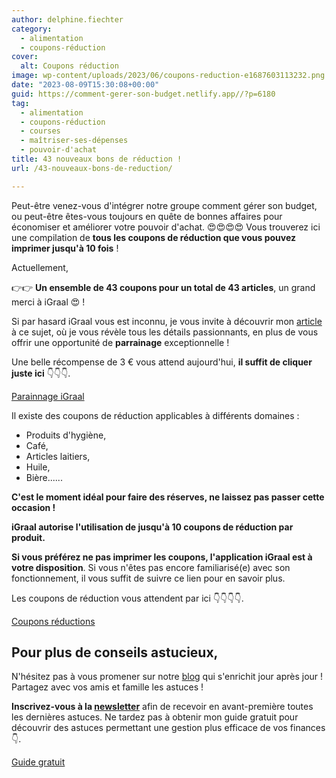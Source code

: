 ```yaml
---
author: delphine.fiechter
category:
  - alimentation
  - coupons-réduction
cover:
  alt: Coupons réduction
image: wp-content/uploads/2023/06/coupons-reduction-e1687603113232.png
date: "2023-08-09T15:30:08+00:00"
guid: https://comment-gerer-son-budget.netlify.app//?p=6180
tag:
  - alimentation
  - coupons-réduction
  - courses
  - maîtriser-ses-dépenses
  - pouvoir-d'achat
title: 43 nouveaux bons de réduction !
url: /43-nouveaux-bons-de-reduction/

---
```

Peut-être venez-vous d'intégrer notre groupe comment gérer son budget, ou peut-être êtes-vous toujours en quête de bonnes affaires pour économiser et améliorer votre pouvoir d'achat. 😍😍😍😍 Vous trouverez ici une compilation de **tous les coupons de réduction que vous pouvez imprimer jusqu'à 10 fois** !

Actuellement,

👉👉 **Un ensemble de 43 coupons pour un total de 43 articles**, un grand merci à iGraal 😍 !

Si par hasard iGraal vous est inconnu, je vous invite à découvrir mon [article](https://comment-gerer-son-budget.netlify.app//etre-recompense-pour-avoir-depense-igraal/ "article") à ce sujet, où je vous révèle tous les détails passionnants, en plus de vous offrir une opportunité de **parrainage** exceptionnelle !

Une belle récompense de 3 € vous attend aujourd'hui, **il suffit de cliquer juste ici** 👇👇👇.

[Parainnage iGraal](https://fr.igraal.com/parrainage?parrain=AG_5e9b4975de6cb)

Il existe des coupons de réduction applicables à différents domaines :

- Produits d'hygiène,
- Café,
- Articles laitiers,
- Huile,
- Bière......

**C'est le moment idéal pour faire des réserves, ne laissez pas passer cette occasion !**

**iGraal autorise l'utilisation de jusqu'à 10 coupons de réduction par produit.**

**Si vous préférez ne pas imprimer les coupons, l'application iGraal est à votre disposition**. Si vous n'êtes pas encore familiarisé(e) avec son fonctionnement, il vous suffit de suivre ce lien pour en savoir plus.

Les coupons de réduction vous attendent par ici 👇👇👇👇.

[Coupons réductions](https://fr.igraal.com/coupon-imprimer/)

## Pour plus de conseils astucieux,

N'hésitez pas à vous promener sur notre [blog](https://comment-gerer-son-budget.netlify.app//s-abonner-a-la-newsletter/ "S’abonner à la Newsletter") qui s'enrichit jour après jour ! Partagez avec vos amis et famille les astuces !

**Inscrivez-vous à la [newsletter](https://comment-gerer-son-budget.netlify.app//s-abonner-a-la-newsletter/ "S’abonner à la Newsletter")** afin de recevoir en avant-première toutes les dernières astuces. Ne tardez pas à obtenir mon guide gratuit pour découvrir des astuces permettant une gestion plus efficace de vos finances 👇.

[Guide gratuit](https://comment-gerer-son-budget.netlify.app//telecharger-gratuitement-le-guide-complet/)
